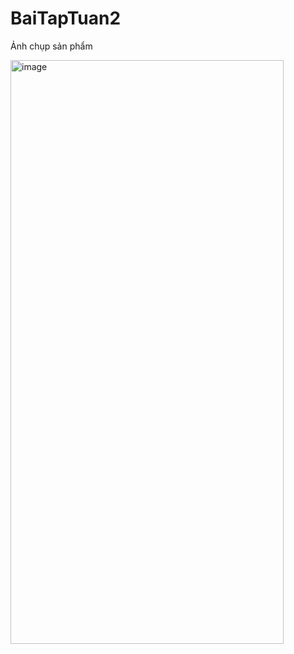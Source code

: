 # BaiTapTuan2  
Ảnh chụp sản phẩm


<img width="437" height="934" alt="image" src="https://github.com/user-attachments/assets/5502f11e-fe70-4fa1-b517-91f629537b26" />
